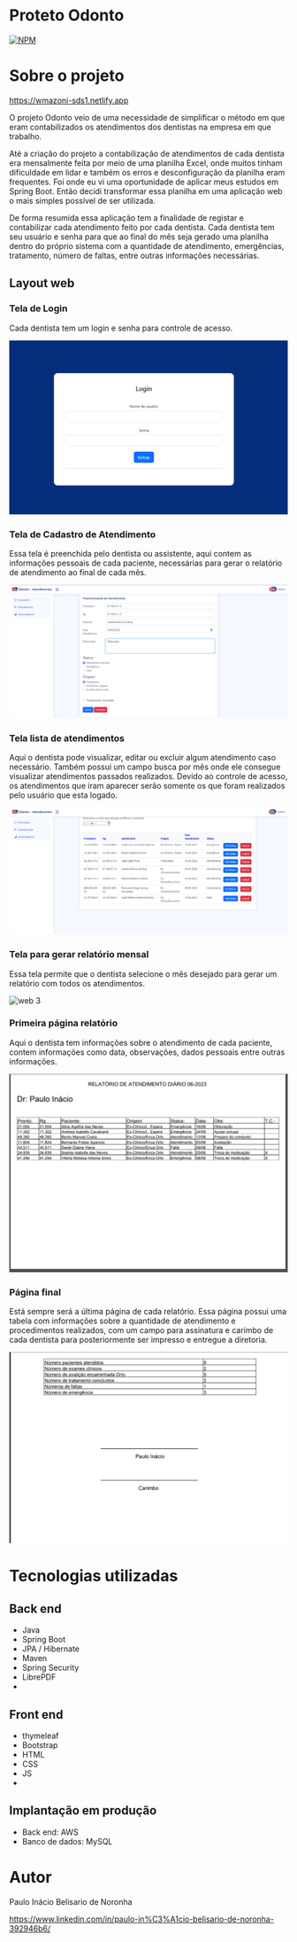 # Proteto Odonto
[![NPM](https://img.shields.io/npm/l/react)](https://github.com/pibelisario/odonto/blob/master/LICENSE) 

# Sobre o projeto

https://wmazoni-sds1.netlify.app

O projeto Odonto veio de uma necessidade de simplificar o método em que eram contabilizados os atendimentos dos dentistas na empresa em que trabalho.

Até a criação do projeto a contabilização de atendimentos de cada dentista era mensalmente feita por meio de uma planilha Excel, onde muitos tinham dificuldade em lidar e também os erros e desconfiguração da planilha eram frequentes. Foi onde eu vi uma oportunidade de aplicar meus estudos em Spring Boot. Então decidi transformar essa planilha em uma aplicação web o mais simples possível de ser utilizada.

De forma resumida essa aplicação tem a finalidade de registar e contabilizar cada atendimento feito por cada dentista. Cada dentista tem seu usuário e senha para que ao final do mês seja gerado uma planilha dentro do próprio sistema com a quantidade de atendimento, emergências, tratamento, número de faltas, entre outras informações necessárias.

## Layout web

### Tela de Login

Cada dentista tem um login e senha para controle de acesso.

![web 0](https://github.com/pibelisario/odonto/blob/master/assets/tela%20de%20login.png?raw=true) 

### Tela de Cadastro de Atendimento

Essa tela é preenchida pelo dentista ou assistente, aqui contem as informações pessoais de cada paciente, necessárias para gerar o relatório de atendimento ao final de cada mês.

![web 1](https://github.com/pibelisario/odonto/blob/master/assets/tela%20cadastro%20de%20atendimentos.png?raw=true) 

### Tela lista de atendimentos

Aqui o dentista pode visualizar, editar ou excluir algum atendimento caso necessário. 
Também possui um campo busca por mês onde ele consegue visualizar atendimentos passados realizados.
Devido ao controle de acesso, os atendimentos que iram aparecer serão somente os que foram realizados pelo usuário que esta logado.

![web 2](https://github.com/pibelisario/odonto/blob/master/assets/tela%20de%20atendimentos.png?raw=true)

### Tela para gerar relatório mensal

Essa tela permite que o dentista selecione o mês desejado para gerar um relatório com todos os atendimentos.

![web 3](https://github.com/pibelisario/odonto/blob/master/assets/tela%20gerar%20relat%C3%B3rio.png?raw=true)

### Primeira página relatório

Aqui o dentista tem informações sobre o atendimento de cada paciente, contem informações como data, observações, dados pessoais entre outras informações.

![web 4](https://github.com/pibelisario/odonto/blob/master/assets/tela%20p%C3%A1g%201%20relat%C3%B3rio.png?raw=true)

### Página final

Está sempre será a última página de cada relatório. Essa página possui uma tabela com informações sobre a quantidade de atendimento e procedimentos realizados, com um campo para assinatura e carimbo de cada dentista para posteriormente ser impresso e entregue a diretoria.

![web 5](https://github.com/pibelisario/odonto/blob/master/assets/tela%20p%C3%A1g%202%20relat%C3%B3rio.png?raw=true)


# Tecnologias utilizadas
## Back end
- Java
- Spring Boot
- JPA / Hibernate
- Maven
- Spring Security
- LibrePDF
- 
## Front end
- thymeleaf
- Bootstrap
- HTML
- CSS
- JS
- 
## Implantação em produção
- Back end: AWS
- Banco de dados: MySQL

<!--
# Como executar o projeto

## Back end
Pré-requisitos: Java 11

```bash
# clonar repositório
git clone https://github.com/devsuperior/sds1-wmazoni

# entrar na pasta do projeto back end
cd backend

# executar o projeto
./mvnw spring-boot:run
```

## Front end web
Pré-requisitos: npm / yarn

```bash
# clonar repositório
git clone https://github.com/devsuperior/sds1-wmazoni

# entrar na pasta do projeto front end web
cd front-web

# instalar dependências
yarn install

# executar o projeto
yarn start
```
-->

# Autor

Paulo Inácio Belisario de Noronha

https://www.linkedin.com/in/paulo-in%C3%A1cio-belisario-de-noronha-392946b6/


